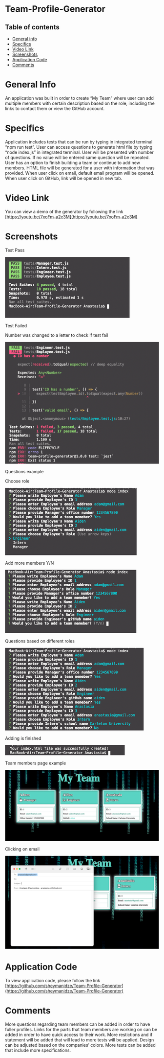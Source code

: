 # Team-Profile-Generator

## Table of contents
 * [General info](#General-Info)
 * [Specifics](#Specifics)
 * [Video Link](#Video-Link)
 * [Screenshots](#Screenshots)
 * [Application Code](#Application-Code)
 * [Comments](#Comments)

 
 
 # General Info

   An application was built in order to create “My Team” where user can add multiple members with certain description based on the role, including the links to contact them or view the GitHub account.

 # Specifics

   Application includes tests that can be run by typing in integrated terminal “npm run test”. User can access questions to generate html file by typing “node index.js” in integrated terminal. User will be presented with number of questions. If no value will be entered same question will be repeated. User has an option to finish building a team or continue to add new members. HTML file will be generated for a user with information that was provided. When user click on email, default email program will be opened. When user click on GitHub, link will be opened in new tab. 

 # Video Link

   You can view a demo of the generator by following the link [https://youtu.be/7xoFm-a2e3M](https://youtu.be/7xoFm-a2e3M)



 # Screenshots

   Test Pass

   ![pass](/images/testpass.png)

   Test Failed 

   Number was changed to a letter to check if test fail

   ![failed](/images/testfailed.png)

   
   Questions example
    
   Choose role

   ![role](/images/role.png)

   Add more members Y/N

   ![y/n](images/y-n.png)

   Questions based on different roles

   ![all questions](/images/q-and-roles.png)

   Adding is finished

   ![html generated](/images/html-generated.png)

   Team members page example

   ![main page](/images/main-page.png)

   Clicking on email

   ![email](/images/email.png)



 # Application Code

   To view application code, please follow the link [https://github.com/sheymanidze/Team-Profile-Generator](https://github.com/sheymanidze/Team-Profile-Generator)


# Comments

  More questions regarding team members can be added in order to have fuller profiles. Links for the parts that team members are working on can be added in order to have quick access to their work. More restictions and if statement will be added that will lead to more tests will be applied. Design can be adjusted based on the companies’ colors. More tests can be added that include more specifications.